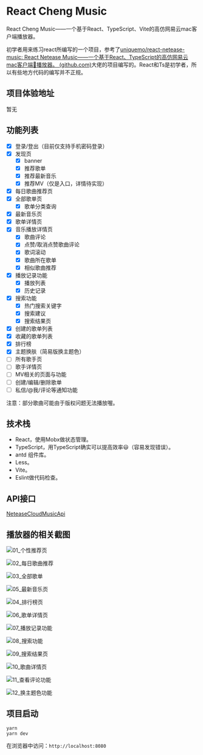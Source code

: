 # React Cheng Music
React Cheng Music——一个基于React、TypeScript、Vite的高仿网易云mac客户端播放器。

初学者用来练习react所编写的一个项目，参考了[uniquemo/react-netease-music: React Netease Music——一个基于React、TypeScript的高仿网易云mac客户端🎵播放器。 (github.com)](https://github.com/uniquemo/react-netease-music)大佬的项目编写的。React和Ts是初学者，所以有些地方代码的编写并不正规。

## 项目体验地址
暂无

## 功能列表
- [x] 登录/登出（目前仅支持手机密码登录）
- [x] 发现页
  - [x] banner
  - [x] 推荐歌单
  - [x] 推荐最新音乐
  - [x] 推荐MV（仅是入口，详情待实现）
- [x] 每日歌曲推荐页
- [x] 全部歌单页
  - [x] 歌单分类查询
- [x] 最新音乐页
- [x] 歌单详情页
- [x] 音乐播放详情页
  - [x] 歌曲评论
  - [x] 点赞/取消点赞歌曲评论
  - [x] 歌词滚动
  - [x] 歌曲所在歌单
  - [x] 相似歌曲推荐
- [x] 播放记录功能
  - [x] 播放列表
  - [x] 历史记录
- [x] 搜索功能
  - [x] 热门搜索关键字
  - [x] 搜索建议
  - [x] 搜索结果页
- [x] 创建的歌单列表
- [x] 收藏的歌单列表
- [x] 排行榜
- [x] 主题换肤（简易版换主题色）
- [ ] 所有歌手页
- [ ] 歌手详情页
- [ ] MV相关的页面与功能
- [ ] 创建/编辑/删除歌单
- [ ] 私信/@我/评论等通知功能

注意：部分歌曲可能由于版权问题无法播放喔。

## 技术栈
- React，使用Mobx做状态管理。
- TypeScript，用TypeScript确实可以提高效率😃（容易发现错误）。
- antd 组件库。
- Less。
- Vite。
- Eslint做代码检查。

## API接口
[NeteaseCloudMusicApi](https://binaryify.github.io/NeteaseCloudMusicApi)

## 播放器的相关截图
![01_个性推荐页](./resources/01_个性推荐页.png)

![02_每日歌曲推荐](./resources/02_每日歌曲推荐.png)

![03_全部歌单](./resources/03_全部歌单.png)

![05_最新音乐页](./resources/05_最新音乐页.png)

![04_排行榜页](./resources/04_排行榜页.png)

![06_歌单详情页](./resources/06_歌单详情页.png)

![07_播放记录功能](./resources/07_播放记录功能.png)

![08_搜索功能](./resources/08_搜索功能.png)

![09_搜索结果页](./resources/09_搜索结果页.png)

![10_歌曲详情页](./resources/10_歌曲详情页.png)

![11_查看评论功能](./resources/11_查看评论功能.png)



![12_换主题色功能](./resources/12_换主题色功能.png)

## 项目启动

```
yarn
yarn dev
```
在浏览器中访问：`http://localhost:8080`
